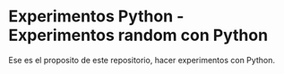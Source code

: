 Experimentos Python - Experimentos random con Python
===========================================================
Ese es el proposito de este repositorio, hacer experimentos con Python.
